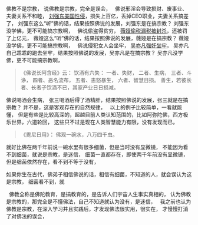 佛教不是宗教，
说佛教是宗教，完全是误会，
&nbsp;
佛说邪淫会导致损财、废事业、夫妻关系不和睦，
 [刘强东美国性侵](https://www.kancloud.cn/luojiangtao/foshuoxinwen/2629199)，损失上百亿，丢掉CEO职业，夫妻关系搞差了，
刘强东这么“听”佛的话，结果按照佛说的发展，刘强东是在搞宗教？
刘强东没学佛，更不可能搞宗教啊，
&nbsp;
佛说偷盗得贫穷，
 [薇娅偷税漏税被封杀](https://www.kancloud.cn/luojiangtao/foshuoxinwen/2629201)，还被罚了上亿元，
薇娅这么“听”佛的话，结果按照佛说的发展，薇娅是在搞宗教？
薇娅没学佛，更不可能搞宗教啊，
&nbsp;
佛说侵犯女人会坐牢，
 [吴亦凡强奸坐牢](https://www.kancloud.cn/luojiangtao/foshuoxinwen/2640702)，
吴亦凡自己乖乖的跑去坐牢，结果按照佛说的发展，吴亦凡是在搞宗教？
吴亦凡没学佛，更不可能搞宗教啊，
&nbsp;
> 《佛说长阿含经》云：
>  饮酒有六失： 
> 一者、失财， 
> 二者、生病，
>  三者、斗诤， 
> 四者、恶名流布，
>  五者、恚怒暴生， 
> 六者、智慧日损。 
> 善生，若彼长者、长者子饮酒不已，其家产业日日损减。

佛说喝酒会生病，
张三喝酒后得了酒精肝，结果按照佛说的发展，张三就是在搞宗教？
并不是，这是客观存在的自然规律，
&nbsp;
以上的例子比较简单，一看就能懂，
但是有些是比较高深的，超越目前人类认知范围的，比如阿弥陀佛，西方极乐世界，六道轮回，
这些只不过是现在人类智慧能力有限，没有发现而已，
&nbsp;
> 《毘尼日用》：
> 佛观一碗水，八万四千虫。

就好比佛在两千年前说一碗水里有很多细菌，但是当时没有显微镜，
不能因为看不到细菌，就说是宗教，是迷信，
细菌一直都存在，即使两千年前没有显微镜，但是细菌依然存在，看不到不等于没有，

如果你生在古代，佛弟子相信佛说的话，相信有细菌，不知道的人，就会误认为这是宗教，
细菌看不到，就

&nbsp;
佛教全称是佛陀教育，是搞教育的，是告诉人们宇宙人生事实真相的，
认为佛教是宗教的，那完全是不懂佛法，自己不知道就认为没有，是迷信，
&nbsp;
我之前也认为佛教是宗教，在深入学习并且实践后，才发现佛法很实用，很实在，
才慢慢打消了对佛法的误会，






